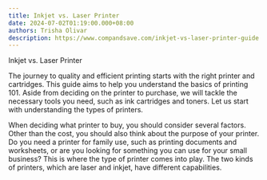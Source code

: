 ```yaml
---
title: Inkjet vs. Laser Printer
date: 2024-07-02T01:19:00.000+08:00
authors: Trisha Olivar
description: https://www.compandsave.com/inkjet-vs-laser-printer-guide
---
```

Inkjet vs. Laser Printer

The journey to quality and efficient printing starts with the right printer and cartridges. This guide aims to help you understand the basics of printing 101. Aside from deciding on the printer to purchase, we will tackle the necessary tools you need, such as ink cartridges and toners. Let us start with understanding the types of printers.



When deciding what printer to buy, you should consider several factors. Other than the cost, you should also think about the purpose of your printer. Do you need a printer for family use, such as printing documents and worksheets, or are you looking for something you can use for your small business? This is where the type of printer comes into play. The two kinds of printers, which are laser and inkjet, have different capabilities.
